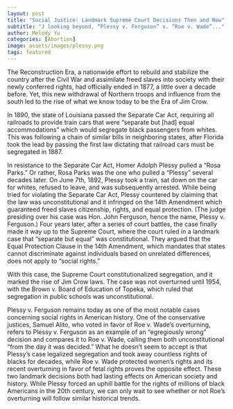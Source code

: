 ```yaml
---
layout: post
title: "Social Justice: Landmark Supreme Court Decisions Then and Now"
subtitle: "J looking beyond, “Plessy v. Ferguson” v. “Roe v. Wade”..."
author: Melody Yu
categories: [Abortion]
image: assets/images/plessy.png
tags: featured
---
```


The Reconstruction Era, a nationwide effort to rebuild and stabilize the country after the Civil War and assimilate freed slaves into society with their newly conferred rights, had officially ended in 1877, a little over a decade before. Yet, this new withdrawal of Northern troops and influence from the south led to the rise of what we know today to be the Era of Jim Crow.

In 1890, the state of Louisiana passed the Separate Car Act, requiring all railroads to provide train cars that were “separate but [had] equal accommodations” which would segregate black passengers from whites. This was following a chain of similar bills in neighboring states, after Florida took the lead by passing the first law dictating that railroad cars must be segregated in 1887.

In resistance to the Separate Car Act, Homer Adolph Plessy pulled a “Rosa Parks.” Or rather, Rosa Parks was the one who pulled a “Plessy” several decades later. On June 7th, 1892, Plessy took a train, sat down on the car for whites, refused to leave, and was subsequently arrested. While being tried for violating the Separate Car Act, Plessy countered by claiming that the law was unconstitutional and it infringed on the 14th Amendment which guaranteed freed slaves citizenship, rights, and equal protection. (The judge presiding over his case was Hon. John Ferguson, hence the name, Plessy v. Ferguson.) Four years later, after a series of court battles, the case finally made it way up to the Supreme Court, where the court ruled in a landmark case that “separate but equal” was constitutional. They argued that the Equal Protection Clause in the 14th Amendment, which mandates that states cannot discriminate against individuals based on unrelated differences, does not apply to “social rights.”

With this case, the Supreme Court constitutionalized segregation, and it marked the rise of Jim Crow laws. The case was not overturned until 1954, with the Brown v. Board of Education of Topeka, which ruled that segregation in public schools was unconstitutional.

Plessy v. Ferguson remains today as one of the most notable cases concerning social rights in American history. One of the conservative justices, Samuel Alito, who voted in favor of Roe v. Wade’s overturning, refers to Plessy v. Ferguson as an example of an “egregiously wrong” decision and compares it to Roe v. Wade, calling them both unconstitutional “from the day it was decided.” What he doesn’t seem to accept is that Plessy’s case legalized segregation and took away countless rights of blacks for decades, while Roe v. Wade protected women’s rights and its recent overturning in favor of fetal rights proves the opposite effect. These two landmark decisions both had lasting effects on American society and history. While Plessy forced an uphill battle for the rights of millions of black Americans in the 20th century, we can only wait to see whether or not Roe’s overturning will follow similar historical trends.
